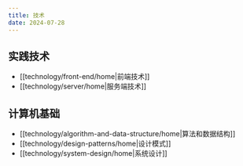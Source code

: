 ```yaml
---
title: 技术
date: 2024-07-28
---
```

## 实践技术

- [[technology/front-end/home|前端技术]]
- [[technology/server/home|服务端技术]]

## 计算机基础

- [[technology/algorithm-and-data-structure/home|算法和数据结构]]
- [[technology/design-patterns/home|设计模式]]
- [[technology/system-design/home|系统设计]]
